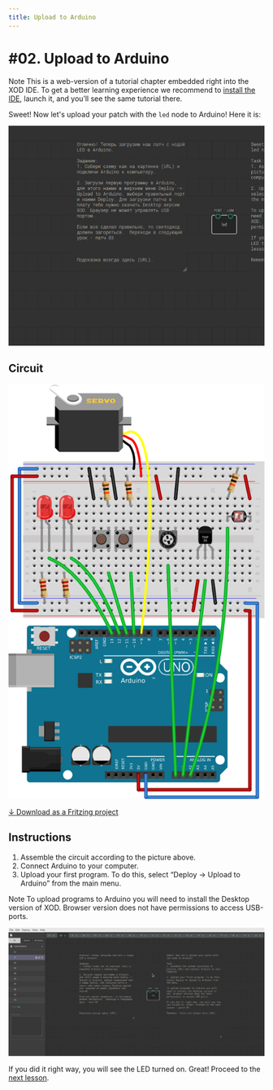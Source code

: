 ```yaml
---
title: Upload to Arduino
---
```


# #02. Upload to Arduino

<div class="ui segment">
<span class="ui ribbon label">Note</span>
This is a web-version of a tutorial chapter embedded right into the XOD IDE.
To get a better learning experience we recommend to
<a href="../install/">install the IDE</a>, launch it, and you’ll see the
same tutorial there.
</div>

Sweet! Now let's upload your patch with the `led` node to Arduino! Here it is:

![Patch](./patch.png)

## Circuit

![Circuit](./circuit.fz.png)

[↓ Download as a Fritzing project](./circuit.fzz)

## Instructions

1. Assemble the circuit according to the picture above.
2. Connect Arduino to your computer.
3. Upload your first program. To do this, select “Deploy → Upload to Arduino”
   from the main menu.

<div class="ui segment">
<span class="ui ribbon label">Note</span>
To upload programs to Arduino you will need to install the Desktop version of
XOD. Browser version does not have permissions to access USB-ports.
</div>

![Upload to Arduino](./upload.gif)

If you did it right way, you will see the LED turned on. Great! Proceed to the
[next lesson](../03-inspector).
